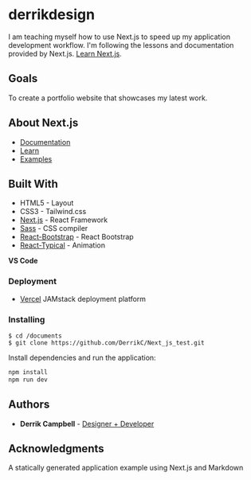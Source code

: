
# derrikdesign

I am teaching myself how to use Next.js to speed up my application development workflow. I'm following the lessons and documentation provided by Next.js. 
[Learn Next.js](https://nextjs.org/learn).

## Goals

To create a portfolio website that showcases my latest work.

## About Next.js
- [Documentation](https://nextjs.org/docs)
- [Learn](https://nextjs.org/learn/basics/create-nextjs-app)
- [Examples](https://github.com/vercel/next.js/tree/master/examples)

## Built With

* HTML5 - Layout
* CSS3 - Tailwind.css
* [Next.js](https://nextjs.org/) - React Framework
* [Sass](https://sass-lang.com/) - CSS compiler
* [React-Bootstrap](https://react-bootstrap.github.io/) - React Bootstrap
* [React-Typical](https://github.com/catalinmiron/react-typical) - Animation

**VS Code**

### Deployment
- [Vercel](https://vercel.com/) JAMstack deployment platform



### Installing
```console
$ cd /documents
$ git clone https://github.com/DerrikC/Next_js_test.git

```

Install dependencies and run the application:

```bash
npm install
npm run dev

```

## Authors

* **Derrik Campbell** - [Designer + Developer](https://github.com/DerrikC)


## Acknowledgments

A statically generated application example using Next.js and Markdown


